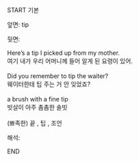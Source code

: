 START
기본

앞면:
tip


뒷면:
<div>Here’s a tip I picked up from my mother. </div><div>여기 내가 우리 어머니께 들어 알게 된 요령이 있어.</div><div><br></div><div>Did you remember to tip the waiter? </div><div><div>웨이터한테 팁 주는 거 안 잊었죠?</div></div><div><br></div><div><div>a brush with a fine tip </div><div><div>빗살이 아주 촘촘한 솔빗</div></div></div><div><br></div><div>(뾰족한) 끝 , 팁 , 조언</div>


해석:
<!--ID: 1746614454853-->
END